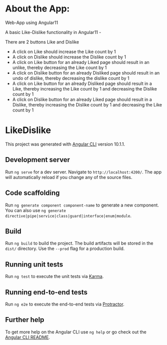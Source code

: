 # About the App:
Web-App using  Angular11

A basic Like-Dislike functionality in Angular11 -

There are 2 buttons Like and Dislike
- A click on Like should increase the Like count by 1
- A click on Dislike should increase the Dislike count by 1
- A click on Like button for an already Liked page should result in an unlike, thereby decreasing the Like count by 1
- A click on Dislike button for an already Disliked page should result in an undo of dislike, thereby decreasing the dislike count by 1
- A click on Like button for an already Disliked page should result in a Like, thereby increasing the Like count by 1 and decreasing the Dislike count by 1
- A click on Dislike button for an already Liked page should result in a Dislike, thereby increasing the Dislike count by 1 and decreasing the Like count by 1


# LikeDislike

This project was generated with [Angular CLI](https://github.com/angular/angular-cli) version 10.1.1.

## Development server

Run `ng serve` for a dev server. Navigate to `http://localhost:4200/`. The app will automatically reload if you change any of the source files.

## Code scaffolding

Run `ng generate component component-name` to generate a new component. You can also use `ng generate directive|pipe|service|class|guard|interface|enum|module`.

## Build

Run `ng build` to build the project. The build artifacts will be stored in the `dist/` directory. Use the `--prod` flag for a production build.

## Running unit tests

Run `ng test` to execute the unit tests via [Karma](https://karma-runner.github.io).

## Running end-to-end tests

Run `ng e2e` to execute the end-to-end tests via [Protractor](http://www.protractortest.org/).

## Further help

To get more help on the Angular CLI use `ng help` or go check out the [Angular CLI README](https://github.com/angular/angular-cli/blob/master/README.md).
